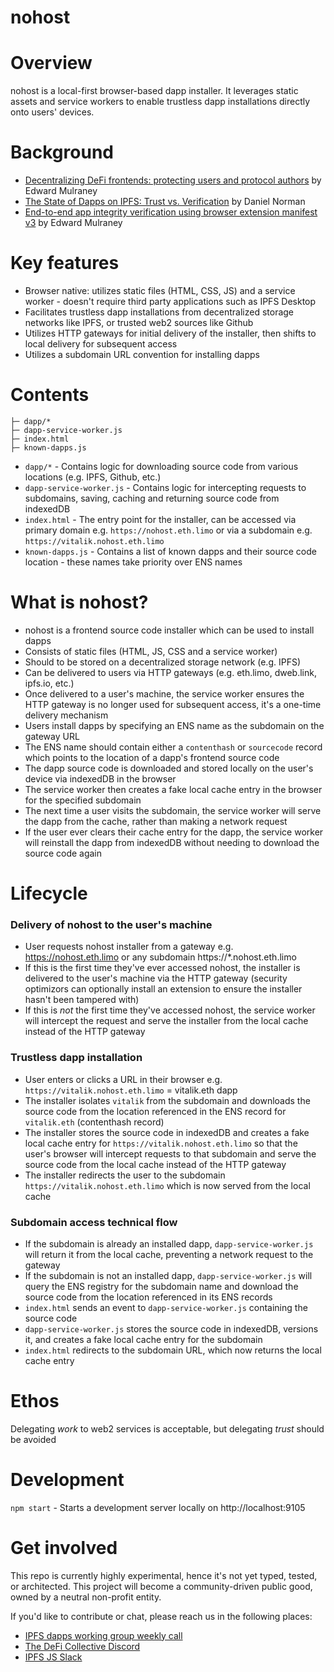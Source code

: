 # nohost

# Overview
nohost is a local-first browser-based dapp installer. It leverages static assets and service workers to enable trustless dapp installations directly onto users' devices.

# Background
- [Decentralizing DeFi frontends: protecting users and protocol authors](https://www.liquity.org/blog/decentralizing-defi-frontends-protecting-users-and-protocol-authors) by Edward Mulraney
- [The State of Dapps on IPFS: Trust vs. Verification](https://blog.ipfs.tech/dapps-ipfs/) by Daniel Norman
- [End-to-end app integrity verification using browser extension manifest v3](https://github.com/edmulraney/app-integrity-verifier-extension) by Edward Mulraney

# Key features
- Browser native: utilizes static files (HTML, CSS, JS) and a service worker - doesn't require third party applications such as IPFS Desktop
- Facilitates trustless dapp installations from decentralized storage networks like IPFS, or trusted web2 sources like Github
- Utilizes HTTP gateways for initial delivery of the installer, then shifts to local delivery for subsequent access
- Utilizes a subdomain URL convention for installing dapps

# Contents

```
├─ dapp/* 
├─ dapp-service-worker.js
├─ index.html
├─ known-dapps.js
```

- `dapp/*` - Contains logic for downloading source code from various locations (e.g. IPFS, Github, etc.)
- `dapp-service-worker.js` - Contains logic for intercepting requests to subdomains, saving, caching and returning source code from indexedDB
- `index.html` - The entry point for the installer, can be accessed via primary domain e.g. `https://nohost.eth.limo` or via a subdomain e.g. `https://vitalik.nohost.eth.limo`
- `known-dapps.js` - Contains a list of known dapps and their source code location - these names take priority over ENS names

# What is nohost?
- nohost is a frontend source code installer which can be used to install dapps
- Consists of static files (HTML, JS, CSS and a service worker)
- Should to be stored on a decentralized storage network (e.g. IPFS)
- Can be delivered to users via HTTP gateways (e.g. eth.limo, dweb.link, ipfs.io, etc.)
- Once delivered to a user's machine, the service worker ensures the HTTP gateway is no longer used for subsequent access, it's a one-time delivery mechanism
- Users install dapps by specifying an ENS name as the subdomain on the gateway URL
- The ENS name should contain either a `contenthash` or `sourcecode` record which points to the location of a dapp's frontend source code
- The dapp source code is downloaded and stored locally on the user's device via indexedDB in the browser
- The service worker then creates a fake local cache entry in the browser for the specified subdomain
- The next time a user visits the subdomain, the service worker will serve the dapp from the cache, rather than making a network request
- If the user ever clears their cache entry for the dapp, the service worker will reinstall the dapp from indexedDB without needing to download the source code again

# Lifecycle

### Delivery of nohost to the user's machine
- User requests nohost installer from a gateway e.g. https://nohost.eth.limo or any subdomain https://*.nohost.eth.limo
- If this is the first time they've ever accessed nohost, the installer is delivered to the user's machine via the HTTP gateway (security optimizors can optionally install an extension to ensure the installer hasn't been tampered with)
- If this is *not* the first time they've accessed nohost, the service worker will intercept the request and serve the installer from the local cache instead of the HTTP gateway

### Trustless dapp installation
- User enters or clicks a URL in their browser e.g. `https://vitalik.nohost.eth.limo` = vitalik.eth dapp
- The installer isolates `vitalik` from the subdomain and downloads the source code from the location referenced in the ENS record for `vitalik.eth` (contenthash record)
- The installer stores the source code in indexedDB and creates a fake local cache entry for `https://vitalik.nohost.eth.limo` so that the user's browser will intercept requests to that subdomain and serve the source code from the local cache instead of the HTTP gateway
- The installer redirects the user to the subdomain `https://vitalik.nohost.eth.limo` which is now served from the local cache

### Subdomain access technical flow
- If the subdomain is already an installed dapp, `dapp-service-worker.js` will return it from the local cache, preventing a network request to the gateway
- If the subdomain is not an installed dapp, `dapp-service-worker.js` will query the ENS registry for the subdomain name and download the source code from the location referenced in its ENS records
- `index.html` sends an event to `dapp-service-worker.js` containing the source code
- `dapp-service-worker.js` stores the source code in indexedDB, versions it, and creates a fake local cache entry for the subdomain
- `index.html` redirects to the subdomain URL, which now returns the local cache entry

# Ethos
Delegating *work* to web2 services is acceptable, but delegating *trust* should be avoided

# Development
`npm start` - Starts a development server locally on http://localhost:9105

# Get involved
This repo is currently highly experimental, hence it's not yet typed, tested, or architected. This project will become a community-driven public good, owned by a neutral non-profit entity.

If you'd like to contribute or chat, please reach us in the following places:
- [IPFS dapps working group weekly call](https://lu.ma/ipfs-dapps)
- [The DeFi Collective Discord](https://discord.com/channels/1107676235808645232/1182039542572785735)
- [IPFS JS Slack](https://filecoinproject.slack.com/archives/C046HDAHA13)
